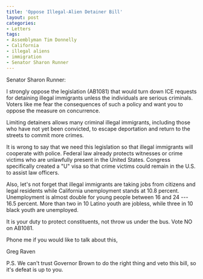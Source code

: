 ```yaml
---
title: 'Oppose Illegal-Alien Detainer Bill'
layout: post
categories:
- Letters
tags:
- Assemblyman Tim Donnelly
- California
- illegal aliens
- immigration
- Senator Sharon Runner
---
```


Senator Sharon Runner:

I strongly oppose the legislation (AB1081) that would turn down ICE requests for detaining illegal immigrants unless the individuals are serious criminals. Voters like me fear the consequences of such a policy and want you to oppose the measure on concurrence.  
  
Limiting detainers allows many criminal illegal immigrants, including those who have not yet been convicted, to escape deportation and return to the streets to commit more crimes.

It is wrong to say that we need this legislation so that illegal immigrants will cooperate with police. Federal law already protects witnesses or crime victims who are unlawfully present in the United States. Congress specifically created a "U" visa so that crime victims could remain in the U.S. to assist law officers.

Also, let's not forget that illegal immigrants are taking jobs from citizens and legal residents while California unemployment stands at 10.8 percent. Unemployment is almost double for young people between 16 and 24 --- 16.5 percent. More than two in 10 Latino youth are jobless, while three in 10 black youth are unemployed.

It is your duty to protect constituents, not throw us under the bus. Vote NO on AB1081.

Phone me if you would like to talk about this,

Greg Raven

P.S. We can't trust Governor Brown to do the right thing and veto this bill, so it's defeat is up to you.